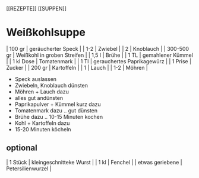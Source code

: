 [[REZEPTE]]  [[SUPPEN]]  

# Weißkohlsuppe  
| 100 gr     | geräucherter Speck          |
| 1-2        | Zwiebel                     |
| 2          | Knoblauch                   |
| 300-500 gr | Weißkohl in groben Streifen |
| 1,5 l      | Brühe                       |
| 1 TL       | gemahlener Kümmel           |
| 1 kl Dose  | Tomatenmark                 |
| 1 Tl       | gerauchertes Paprikagewürz  |
| 1 Prise    | Zucker                      |
| 200 gr     | Kartoffeln                  |
| 1          | Lauch                       |
| 1-2        | Möhren                      |

- Speck auslassen
- Zwiebeln, Knoblauch dünsten
- Möhren + Lauch dazu
- alles gut andünsten
- Paprikapulver + Kümmel kurz dazu
- Tomatenmark dazu .. gut dünsten
- Brühe dazu .. 10-15 Minuten kochen
- Kohl + Kartoffeln dazu
- 15-20 Minuten köcheln

## optional  
| 1 Stück         | kleingeschnitteke Wurst |
| 1 kl            | Fenchel                 |
| etwas geriebene | Petersilienwurzel       |
